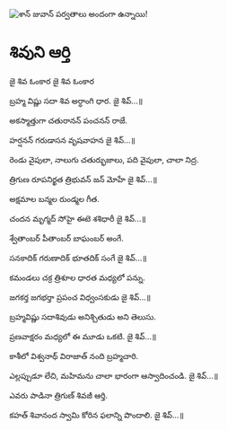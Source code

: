 ![శాన్ జువాన్ పర్వతాలు అందంగా ఉన్నాయి!](lib/assets/images/artis/img.png "శాన్ జువాన్ పర్వతాలు")

# శివుని ఆర్తి

జై శివ ఓంకార జై శివ ఓంకార

బ్రహ్మ విష్ణు సదా శివ అర్ధాంగి ధార. జై శివ్...॥

అకస్మాత్తుగా చతురానన్ పంచనన్ రాజే.

హర్షనన్ గరుడాసన వృషవాహన జై శివ్...॥

రెండు వైపులా, నాలుగు చతుర్భుజాలు, పది వైపులా, చాలా నిద్ర.

త్రిగుణ రూపనిర్ఖత త్రిభువన్ జన్ మోహే జై శివ్...॥

అక్షమాల బన్మల రుండ్మల గీత.

చందన మృగ్మద్ సోహై ఈటె శశిధారీ జై శివ్...॥

శ్వేతాంబర్ పీతాంబర్ బాఘంబర్ అంగే.

సనకాదిక్ గరుణాదిక్ భూతదిక్ సంగే జై శివ్...॥

కమండలు చక్ర త్రిశూల ధారత మధ్యలో పన్ను.

జగకర్త జగభర్తా ప్రపంచ విధ్వంసకుడు జై శివ్...॥

బ్రహ్మవిష్ణు సదాశివుడు అనిశ్చితుడు అని తెలుసు.

ప్రణవాక్షరం మధ్యలో ఈ మూడు ఒకటి. జై శివ్...॥

కాశీలో విశ్వనాథ్ విరాజాత్ నంది బ్రహ్మచారి.

ఎల్లప్పుడూ లేచి, మహిమను చాలా భారంగా ఆస్వాదించండి. జై శివ్...॥

ఎవరు పాడినా త్రిగుణ్ శివజీ ఆర్తి.

కహత్ శివానంద స్వామి కోరిన ఫలాన్ని పొందాలి. జై శివ్...॥